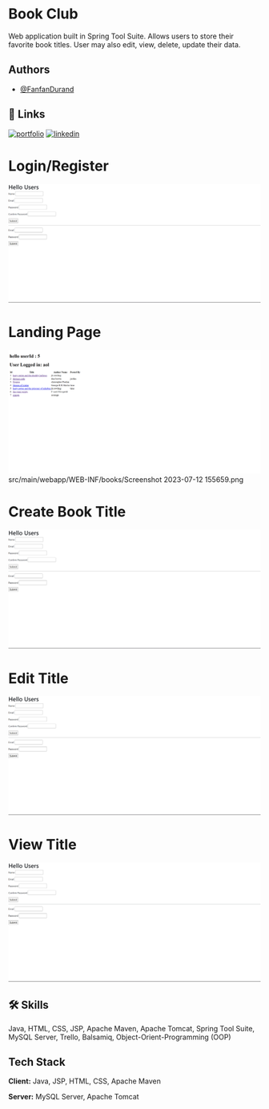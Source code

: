 # Book Club

Web application built in Spring Tool Suite. Allows users to store their favorite book titles. User may also edit, view, delete, update their data.


## Authors

- [@FanfanDurand](https://github.com/durand90)


## 🔗 Links
[![portfolio](https://img.shields.io/badge/my_portfolio-000?style=for-the-badge&logo=ko-fi&logoColor=white)](https://durand90.github.io/)
[![linkedin](https://img.shields.io/badge/linkedin-0A66C2?style=for-the-badge&logo=linkedin&logoColor=white)](https://www.linkedin.com/in/fanfan-durand/)

# Login/Register

![App Screenshot](src/main/webapp/WEB-INF/books/Screenshot%202023-07-12%20155631.png)


# Landing Page

![App Screenshot](src/main/webapp/WEB-INF/books/Screenshot%202023-07-12%20155659.png
)
src/main/webapp/WEB-INF/books/Screenshot 2023-07-12 155659.png

# Create Book Title

![App Screenshot](src/main/webapp/WEB-INF/books/Screenshot%202023-07-12%20155631.png)

# Edit Title

![App Screenshot](src/main/webapp/WEB-INF/books/Screenshot%202023-07-12%20155631.png)

# View Title

![App Screenshot](src/main/webapp/WEB-INF/books/Screenshot%202023-07-12%20155631.png)


## 🛠 Skills
Java, HTML, CSS, JSP, Apache Maven, Apache Tomcat, Spring Tool Suite, MySQL Server, Trello, Balsamiq, Object-Orient-Programming (OOP)


## Tech Stack

**Client:** Java, JSP, HTML, CSS, Apache Maven

**Server:** MySQL Server, Apache Tomcat
